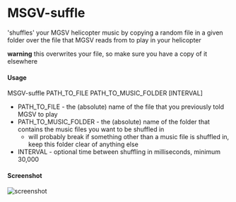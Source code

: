 # MSGV-suffle

'shuffles' your MGSV helicopter music by copying a random file in a given folder over the file that MGSV reads from to play in your helicopter

**warning** this overwrites your file, so make sure you have a copy of it elsewhere

#### Usage
MSGV-suffle PATH_TO_FILE PATH_TO_MUSIC_FOLDER [INTERVAL]

- PATH_TO_FILE - the (absolute) name of the file that you previously told MGSV to play
- PATH_TO_MUSIC_FOLDER - the (absolute) name of the folder that contains the music files you want to be shuffled in
  - will probably break if something other than a music file is shuffled in, keep this folder clear of anything else
- INTERVAL - optional time between shuffling in milliseconds, minimum 30,000

#### Screenshot

![screenshot](https://raw.github.com/tylergoodman/MGSV-shuffle/master/screenshot.png)
